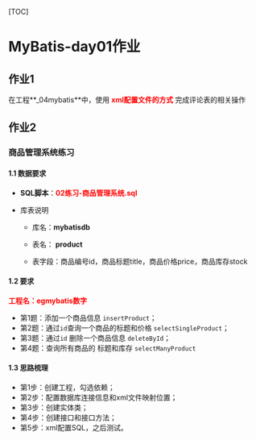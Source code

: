 

[TOC]

# MyBatis-day01作业

## 作业1

在工程**_04mybatis**中，使用 <font color=red>**xml配置文件的方式**</font> 完成评论表的相关操作

## 作业2

### 商品管理系统练习

#### 1.1 数据要求

* **SQL脚本**：<font color=red>**02练习-商品管理系统.sql**</font>

* 库表说明

  *  库名：**mybatisdb** 
  * 表名： **product**

  * 表字段：商品编号id，商品标题title，商品价格price，商品库存stock

#### 1.2 要求

<font color=red>**工程名：egmybatis数字**</font>

* 第1题：添加一个商品信息 `insertProduct`；
* 第2题：通过`id`查询一个商品的标题和价格 `selectSingleProduct`；
* 第3题：通过`id` 删除一个商品信息 `deleteById`；
* 第4题：查询所有商品的 标题和库存 `selectManyProduct`

#### 1.3 思路梳理

* 第1步：创建工程，勾选依赖；
* 第2步：配置数据库连接信息和xml文件映射位置；
* 第3步：创建实体类；
* 第4步：创建接口和接口方法；
* 第5步：xml配置SQL，之后测试。













